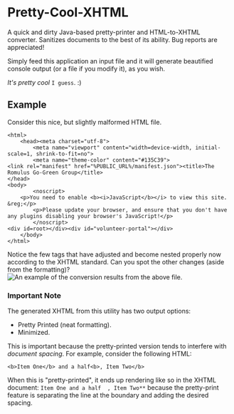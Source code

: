 # Pretty-Cool-XHTML
A quick and dirty Java-based pretty-printer and HTML-to-XHTML converter. Sanitizes documents to the best of its ability. Bug reports are appreciated!

Simply feed this application an input file and it will generate beautified console output (or a file if you modify it), as you wish.

_It's pretty cool_ `I guess`. :)


## Example
Consider this nice, but slightly malformed HTML file.
```
<html>
    <head><meta charset="utf-8">
        <meta name="viewport" content="width=device-width, initial-scale=1, shrink-to-fit=no">
        <meta name="theme-color" content="#135C39">
<link rel="manifest" href="%PUBLIC_URL%/manifest.json"><title>The Romulus Go-Green Group</title>
</head>
<body>
        <noscript>
    <p>You need to enable <b><i>JavaScript</b></i> to view this site. &reg;</p>
        <p>Please update your browser, and ensure that you don't have any plugins disabling your browser's JavaScript!</p>
        </noscript>
<div id=root></div><div id="volunteer-portal"></div>
    </body>
</html>
```

Notice the few tags that have adjusted and become nested properly now according to the XHTML standard. Can you spot the other changes (aside from the formatting)?
![An example of the conversion results from the above file.](https://raw.githubusercontent.com/NotsoanoNimus/Pretty-Cool-XHTML/master/docs/conversionResults.png)


### Important Note
The generated XHTML from this utility has two output options:
- Pretty Printed (neat formatting).
- Minimized.

This is important because the pretty-printed version tends to interfere with _document spacing_. For example, consider the following HTML:
```
<b>Item One</b> and a half<b>, Item Two</b>
```

When this is "pretty-printed", it ends up rendering like so in the XHTML document: `Item One and a half  , Item Two**` because the pretty-print feature is separating the line at the boundary and adding the desired spacing.
